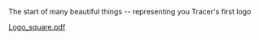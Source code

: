 The start of many beautiful things -- representing you Tracer's first logo

[Logo_square.pdf](https://github.com/tracinglifesciences/tracinglifesciences/files/14780696/Logo_square.pdf)
